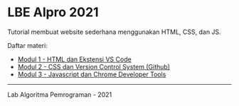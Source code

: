 # LBE Alpro 2021
Tutorial membuat website sederhana menggunakan HTML, CSS, dan JS.

Daftar materi:
* [Modul 1 - HTML dan Ekstensi VS Code](https://github.com/wiliamhw/LBE-Alpro-2021/wiki/HTML)
* [Modul 2 - CSS dan Version Control System (Github)](https://github.com/wiliamhw/LBE-Alpro-2021/wiki/CSS)
* [Modul 3 - Javascript dan Chrome Developer Tools](https://github.com/wiliamhw/LBE-Alpro-2021/wiki/JS)

***
Lab Algoritma Pemrograman - 2021
